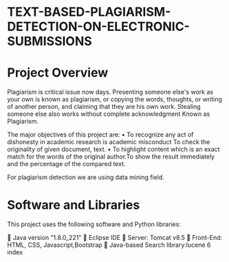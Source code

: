 # TEXT-BASED-PLAGIARISM-DETECTION-ON-ELECTRONIC-SUBMISSIONS

#  Project Overview
Plagiarism is critical issue now days. Presenting someone else's work as your own is known as plagiarism, or copying the words, thoughts, or writing of another person, and claiming that they are his own work. Stealing someone else also works without complete acknowledgment Known as Plagiarism.

The major objectives of this project are:
•	To recognize any act of dishonesty in academic research is academic misconduct To check the originality of given document, text.
•	To highlight content which is an exact match for the words of the original author.To show the result immediately and the percentage of the compared text.

For plagiarism detection we are using data mining field.

# Software and Libraries
This project uses the following software and Python libraries:

	Java version "1.8.0_221"
	Eclipse IDE
	Server: Tomcat v8.5
	Front-End: HTML, CSS, Javascript,Bootstrap 
	Java-based Search library:lucene 6 index


